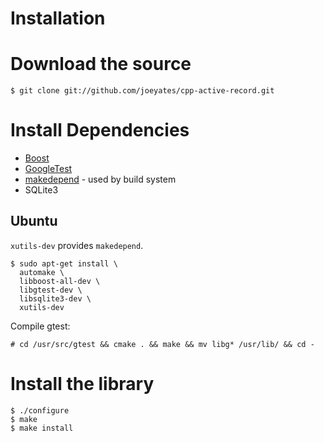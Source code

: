 # Installation

# Download the source

```
$ git clone git://github.com/joeyates/cpp-active-record.git
```

# Install Dependencies

* [Boost](https://www.boost.org/)
* [GoogleTest](https://github.com/google/googletest)
* [makedepend](https://en.wikipedia.org/wiki/Makedepend) - used by build system
* SQLite3

## Ubuntu

`xutils-dev` provides `makedepend`.

```shell
$ sudo apt-get install \
  automake \
  libboost-all-dev \
  libgtest-dev \
  libsqlite3-dev \
  xutils-dev
```

Compile gtest:

```shell
# cd /usr/src/gtest && cmake . && make && mv libg* /usr/lib/ && cd -
```

# Install the library

```shell
$ ./configure
$ make
$ make install
```
